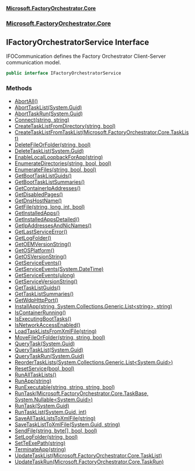 #### [Microsoft.FactoryOrchestrator.Core](./Microsoft-FactoryOrchestrator-Core.md 'Microsoft.FactoryOrchestrator.Core')
### [Microsoft.FactoryOrchestrator.Core](./Microsoft-FactoryOrchestrator-Core.md 'Microsoft.FactoryOrchestrator.Core')
## IFactoryOrchestratorService Interface
IFOCommunication defines the Factory Orchestrator Client-Server communication model.  
```csharp
public interface IFactoryOrchestratorService
```
### Methods
- [AbortAll()](./Microsoft-FactoryOrchestrator-Core-IFactoryOrchestratorService-AbortAll().md 'Microsoft.FactoryOrchestrator.Core.IFactoryOrchestratorService.AbortAll()')
- [AbortTaskList(System.Guid)](./Microsoft-FactoryOrchestrator-Core-IFactoryOrchestratorService-AbortTaskList(System-Guid).md 'Microsoft.FactoryOrchestrator.Core.IFactoryOrchestratorService.AbortTaskList(System.Guid)')
- [AbortTaskRun(System.Guid)](./Microsoft-FactoryOrchestrator-Core-IFactoryOrchestratorService-AbortTaskRun(System-Guid).md 'Microsoft.FactoryOrchestrator.Core.IFactoryOrchestratorService.AbortTaskRun(System.Guid)')
- [Connect(string, string)](./Microsoft-FactoryOrchestrator-Core-IFactoryOrchestratorService-Connect(string_string).md 'Microsoft.FactoryOrchestrator.Core.IFactoryOrchestratorService.Connect(string, string)')
- [CreateTaskListFromDirectory(string, bool)](./Microsoft-FactoryOrchestrator-Core-IFactoryOrchestratorService-CreateTaskListFromDirectory(string_bool).md 'Microsoft.FactoryOrchestrator.Core.IFactoryOrchestratorService.CreateTaskListFromDirectory(string, bool)')
- [CreateTaskListFromTaskList(Microsoft.FactoryOrchestrator.Core.TaskList)](./Microsoft-FactoryOrchestrator-Core-IFactoryOrchestratorService-CreateTaskListFromTaskList(Microsoft-FactoryOrchestrator-Core-TaskList).md 'Microsoft.FactoryOrchestrator.Core.IFactoryOrchestratorService.CreateTaskListFromTaskList(Microsoft.FactoryOrchestrator.Core.TaskList)')
- [DeleteFileOrFolder(string, bool)](./Microsoft-FactoryOrchestrator-Core-IFactoryOrchestratorService-DeleteFileOrFolder(string_bool).md 'Microsoft.FactoryOrchestrator.Core.IFactoryOrchestratorService.DeleteFileOrFolder(string, bool)')
- [DeleteTaskList(System.Guid)](./Microsoft-FactoryOrchestrator-Core-IFactoryOrchestratorService-DeleteTaskList(System-Guid).md 'Microsoft.FactoryOrchestrator.Core.IFactoryOrchestratorService.DeleteTaskList(System.Guid)')
- [EnableLocalLoopbackForApp(string)](./Microsoft-FactoryOrchestrator-Core-IFactoryOrchestratorService-EnableLocalLoopbackForApp(string).md 'Microsoft.FactoryOrchestrator.Core.IFactoryOrchestratorService.EnableLocalLoopbackForApp(string)')
- [EnumerateDirectories(string, bool, bool)](./Microsoft-FactoryOrchestrator-Core-IFactoryOrchestratorService-EnumerateDirectories(string_bool_bool).md 'Microsoft.FactoryOrchestrator.Core.IFactoryOrchestratorService.EnumerateDirectories(string, bool, bool)')
- [EnumerateFiles(string, bool, bool)](./Microsoft-FactoryOrchestrator-Core-IFactoryOrchestratorService-EnumerateFiles(string_bool_bool).md 'Microsoft.FactoryOrchestrator.Core.IFactoryOrchestratorService.EnumerateFiles(string, bool, bool)')
- [GetBootTaskListGuids()](./Microsoft-FactoryOrchestrator-Core-IFactoryOrchestratorService-GetBootTaskListGuids().md 'Microsoft.FactoryOrchestrator.Core.IFactoryOrchestratorService.GetBootTaskListGuids()')
- [GetBootTaskListSummaries()](./Microsoft-FactoryOrchestrator-Core-IFactoryOrchestratorService-GetBootTaskListSummaries().md 'Microsoft.FactoryOrchestrator.Core.IFactoryOrchestratorService.GetBootTaskListSummaries()')
- [GetContainerIpAddresses()](./Microsoft-FactoryOrchestrator-Core-IFactoryOrchestratorService-GetContainerIpAddresses().md 'Microsoft.FactoryOrchestrator.Core.IFactoryOrchestratorService.GetContainerIpAddresses()')
- [GetDisabledPages()](./Microsoft-FactoryOrchestrator-Core-IFactoryOrchestratorService-GetDisabledPages().md 'Microsoft.FactoryOrchestrator.Core.IFactoryOrchestratorService.GetDisabledPages()')
- [GetDnsHostName()](./Microsoft-FactoryOrchestrator-Core-IFactoryOrchestratorService-GetDnsHostName().md 'Microsoft.FactoryOrchestrator.Core.IFactoryOrchestratorService.GetDnsHostName()')
- [GetFile(string, long, int, bool)](./Microsoft-FactoryOrchestrator-Core-IFactoryOrchestratorService-GetFile(string_long_int_bool).md 'Microsoft.FactoryOrchestrator.Core.IFactoryOrchestratorService.GetFile(string, long, int, bool)')
- [GetInstalledApps()](./Microsoft-FactoryOrchestrator-Core-IFactoryOrchestratorService-GetInstalledApps().md 'Microsoft.FactoryOrchestrator.Core.IFactoryOrchestratorService.GetInstalledApps()')
- [GetInstalledAppsDetailed()](./Microsoft-FactoryOrchestrator-Core-IFactoryOrchestratorService-GetInstalledAppsDetailed().md 'Microsoft.FactoryOrchestrator.Core.IFactoryOrchestratorService.GetInstalledAppsDetailed()')
- [GetIpAddressesAndNicNames()](./Microsoft-FactoryOrchestrator-Core-IFactoryOrchestratorService-GetIpAddressesAndNicNames().md 'Microsoft.FactoryOrchestrator.Core.IFactoryOrchestratorService.GetIpAddressesAndNicNames()')
- [GetLastServiceError()](./Microsoft-FactoryOrchestrator-Core-IFactoryOrchestratorService-GetLastServiceError().md 'Microsoft.FactoryOrchestrator.Core.IFactoryOrchestratorService.GetLastServiceError()')
- [GetLogFolder()](./Microsoft-FactoryOrchestrator-Core-IFactoryOrchestratorService-GetLogFolder().md 'Microsoft.FactoryOrchestrator.Core.IFactoryOrchestratorService.GetLogFolder()')
- [GetOEMVersionString()](./Microsoft-FactoryOrchestrator-Core-IFactoryOrchestratorService-GetOEMVersionString().md 'Microsoft.FactoryOrchestrator.Core.IFactoryOrchestratorService.GetOEMVersionString()')
- [GetOSPlatform()](./Microsoft-FactoryOrchestrator-Core-IFactoryOrchestratorService-GetOSPlatform().md 'Microsoft.FactoryOrchestrator.Core.IFactoryOrchestratorService.GetOSPlatform()')
- [GetOSVersionString()](./Microsoft-FactoryOrchestrator-Core-IFactoryOrchestratorService-GetOSVersionString().md 'Microsoft.FactoryOrchestrator.Core.IFactoryOrchestratorService.GetOSVersionString()')
- [GetServiceEvents()](./Microsoft-FactoryOrchestrator-Core-IFactoryOrchestratorService-GetServiceEvents().md 'Microsoft.FactoryOrchestrator.Core.IFactoryOrchestratorService.GetServiceEvents()')
- [GetServiceEvents(System.DateTime)](./Microsoft-FactoryOrchestrator-Core-IFactoryOrchestratorService-GetServiceEvents(System-DateTime).md 'Microsoft.FactoryOrchestrator.Core.IFactoryOrchestratorService.GetServiceEvents(System.DateTime)')
- [GetServiceEvents(ulong)](./Microsoft-FactoryOrchestrator-Core-IFactoryOrchestratorService-GetServiceEvents(ulong).md 'Microsoft.FactoryOrchestrator.Core.IFactoryOrchestratorService.GetServiceEvents(ulong)')
- [GetServiceVersionString()](./Microsoft-FactoryOrchestrator-Core-IFactoryOrchestratorService-GetServiceVersionString().md 'Microsoft.FactoryOrchestrator.Core.IFactoryOrchestratorService.GetServiceVersionString()')
- [GetTaskListGuids()](./Microsoft-FactoryOrchestrator-Core-IFactoryOrchestratorService-GetTaskListGuids().md 'Microsoft.FactoryOrchestrator.Core.IFactoryOrchestratorService.GetTaskListGuids()')
- [GetTaskListSummaries()](./Microsoft-FactoryOrchestrator-Core-IFactoryOrchestratorService-GetTaskListSummaries().md 'Microsoft.FactoryOrchestrator.Core.IFactoryOrchestratorService.GetTaskListSummaries()')
- [GetWdpHttpPort()](./Microsoft-FactoryOrchestrator-Core-IFactoryOrchestratorService-GetWdpHttpPort().md 'Microsoft.FactoryOrchestrator.Core.IFactoryOrchestratorService.GetWdpHttpPort()')
- [InstallApp(string, System.Collections.Generic.List&lt;string&gt;, string)](./Microsoft-FactoryOrchestrator-Core-IFactoryOrchestratorService-InstallApp(string_System-Collections-Generic-List-string-_string).md 'Microsoft.FactoryOrchestrator.Core.IFactoryOrchestratorService.InstallApp(string, System.Collections.Generic.List&lt;string&gt;, string)')
- [IsContainerRunning()](./Microsoft-FactoryOrchestrator-Core-IFactoryOrchestratorService-IsContainerRunning().md 'Microsoft.FactoryOrchestrator.Core.IFactoryOrchestratorService.IsContainerRunning()')
- [IsExecutingBootTasks()](./Microsoft-FactoryOrchestrator-Core-IFactoryOrchestratorService-IsExecutingBootTasks().md 'Microsoft.FactoryOrchestrator.Core.IFactoryOrchestratorService.IsExecutingBootTasks()')
- [IsNetworkAccessEnabled()](./Microsoft-FactoryOrchestrator-Core-IFactoryOrchestratorService-IsNetworkAccessEnabled().md 'Microsoft.FactoryOrchestrator.Core.IFactoryOrchestratorService.IsNetworkAccessEnabled()')
- [LoadTaskListsFromXmlFile(string)](./Microsoft-FactoryOrchestrator-Core-IFactoryOrchestratorService-LoadTaskListsFromXmlFile(string).md 'Microsoft.FactoryOrchestrator.Core.IFactoryOrchestratorService.LoadTaskListsFromXmlFile(string)')
- [MoveFileOrFolder(string, string, bool)](./Microsoft-FactoryOrchestrator-Core-IFactoryOrchestratorService-MoveFileOrFolder(string_string_bool).md 'Microsoft.FactoryOrchestrator.Core.IFactoryOrchestratorService.MoveFileOrFolder(string, string, bool)')
- [QueryTask(System.Guid)](./Microsoft-FactoryOrchestrator-Core-IFactoryOrchestratorService-QueryTask(System-Guid).md 'Microsoft.FactoryOrchestrator.Core.IFactoryOrchestratorService.QueryTask(System.Guid)')
- [QueryTaskList(System.Guid)](./Microsoft-FactoryOrchestrator-Core-IFactoryOrchestratorService-QueryTaskList(System-Guid).md 'Microsoft.FactoryOrchestrator.Core.IFactoryOrchestratorService.QueryTaskList(System.Guid)')
- [QueryTaskRun(System.Guid)](./Microsoft-FactoryOrchestrator-Core-IFactoryOrchestratorService-QueryTaskRun(System-Guid).md 'Microsoft.FactoryOrchestrator.Core.IFactoryOrchestratorService.QueryTaskRun(System.Guid)')
- [ReorderTaskLists(System.Collections.Generic.List&lt;System.Guid&gt;)](./Microsoft-FactoryOrchestrator-Core-IFactoryOrchestratorService-ReorderTaskLists(System-Collections-Generic-List-System-Guid-).md 'Microsoft.FactoryOrchestrator.Core.IFactoryOrchestratorService.ReorderTaskLists(System.Collections.Generic.List&lt;System.Guid&gt;)')
- [ResetService(bool, bool)](./Microsoft-FactoryOrchestrator-Core-IFactoryOrchestratorService-ResetService(bool_bool).md 'Microsoft.FactoryOrchestrator.Core.IFactoryOrchestratorService.ResetService(bool, bool)')
- [RunAllTaskLists()](./Microsoft-FactoryOrchestrator-Core-IFactoryOrchestratorService-RunAllTaskLists().md 'Microsoft.FactoryOrchestrator.Core.IFactoryOrchestratorService.RunAllTaskLists()')
- [RunApp(string)](./Microsoft-FactoryOrchestrator-Core-IFactoryOrchestratorService-RunApp(string).md 'Microsoft.FactoryOrchestrator.Core.IFactoryOrchestratorService.RunApp(string)')
- [RunExecutable(string, string, string, bool)](./Microsoft-FactoryOrchestrator-Core-IFactoryOrchestratorService-RunExecutable(string_string_string_bool).md 'Microsoft.FactoryOrchestrator.Core.IFactoryOrchestratorService.RunExecutable(string, string, string, bool)')
- [RunTask(Microsoft.FactoryOrchestrator.Core.TaskBase, System.Nullable&lt;System.Guid&gt;)](./Microsoft-FactoryOrchestrator-Core-IFactoryOrchestratorService-RunTask(Microsoft-FactoryOrchestrator-Core-TaskBase_System-Nullable-System-Guid-).md 'Microsoft.FactoryOrchestrator.Core.IFactoryOrchestratorService.RunTask(Microsoft.FactoryOrchestrator.Core.TaskBase, System.Nullable&lt;System.Guid&gt;)')
- [RunTask(System.Guid)](./Microsoft-FactoryOrchestrator-Core-IFactoryOrchestratorService-RunTask(System-Guid).md 'Microsoft.FactoryOrchestrator.Core.IFactoryOrchestratorService.RunTask(System.Guid)')
- [RunTaskList(System.Guid, int)](./Microsoft-FactoryOrchestrator-Core-IFactoryOrchestratorService-RunTaskList(System-Guid_int).md 'Microsoft.FactoryOrchestrator.Core.IFactoryOrchestratorService.RunTaskList(System.Guid, int)')
- [SaveAllTaskListsToXmlFile(string)](./Microsoft-FactoryOrchestrator-Core-IFactoryOrchestratorService-SaveAllTaskListsToXmlFile(string).md 'Microsoft.FactoryOrchestrator.Core.IFactoryOrchestratorService.SaveAllTaskListsToXmlFile(string)')
- [SaveTaskListToXmlFile(System.Guid, string)](./Microsoft-FactoryOrchestrator-Core-IFactoryOrchestratorService-SaveTaskListToXmlFile(System-Guid_string).md 'Microsoft.FactoryOrchestrator.Core.IFactoryOrchestratorService.SaveTaskListToXmlFile(System.Guid, string)')
- [SendFile(string, byte[], bool, bool)](./Microsoft-FactoryOrchestrator-Core-IFactoryOrchestratorService-SendFile(string_byte--_bool_bool).md 'Microsoft.FactoryOrchestrator.Core.IFactoryOrchestratorService.SendFile(string, byte[], bool, bool)')
- [SetLogFolder(string, bool)](./Microsoft-FactoryOrchestrator-Core-IFactoryOrchestratorService-SetLogFolder(string_bool).md 'Microsoft.FactoryOrchestrator.Core.IFactoryOrchestratorService.SetLogFolder(string, bool)')
- [SetTeExePath(string)](./Microsoft-FactoryOrchestrator-Core-IFactoryOrchestratorService-SetTeExePath(string).md 'Microsoft.FactoryOrchestrator.Core.IFactoryOrchestratorService.SetTeExePath(string)')
- [TerminateApp(string)](./Microsoft-FactoryOrchestrator-Core-IFactoryOrchestratorService-TerminateApp(string).md 'Microsoft.FactoryOrchestrator.Core.IFactoryOrchestratorService.TerminateApp(string)')
- [UpdateTaskList(Microsoft.FactoryOrchestrator.Core.TaskList)](./Microsoft-FactoryOrchestrator-Core-IFactoryOrchestratorService-UpdateTaskList(Microsoft-FactoryOrchestrator-Core-TaskList).md 'Microsoft.FactoryOrchestrator.Core.IFactoryOrchestratorService.UpdateTaskList(Microsoft.FactoryOrchestrator.Core.TaskList)')
- [UpdateTaskRun(Microsoft.FactoryOrchestrator.Core.TaskRun)](./Microsoft-FactoryOrchestrator-Core-IFactoryOrchestratorService-UpdateTaskRun(Microsoft-FactoryOrchestrator-Core-TaskRun).md 'Microsoft.FactoryOrchestrator.Core.IFactoryOrchestratorService.UpdateTaskRun(Microsoft.FactoryOrchestrator.Core.TaskRun)')
